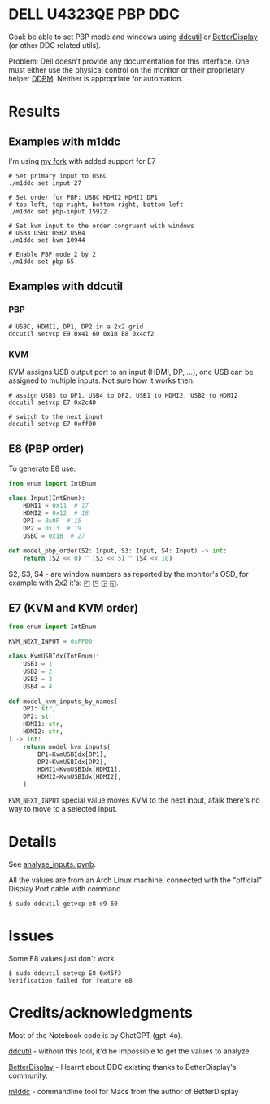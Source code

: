 # DELL U4323QE PBP DDC

Goal: be able to set PBP mode and windows using [ddcutil](https://www.ddcutil.com/) or [BetterDisplay](https://github.com/waydabber/BetterDisplay) (or other DDC related utils).

Problem: Dell doesn't provide any documentation for this interface. One must either use the physical control on the monitor or their proprietary helper [DDPM](https://www.dell.com/support/home/en-us/product-support/product/dell-display-peripheral-manager/drivers). Neither is appropriate for automation.

# Results

## Examples with m1ddc

I'm using [my fork](https://github.com/ekamil/m1ddc/pull/1/files) with added support for E7

```shell
# Set primary input to USBC
./m1ddc set input 27

# Set order for PBP: USBC HDMI2 HDMI1 DP1
# top left, top right, bottom right, bottom left
./m1ddc set pbp-input 15922

# Set kvm input to the order congruent with windows
# USB3 USB1 USB2 USB4
./m1ddc set kvm 10944

# Enable PBP mode 2 by 2
./m1ddc set pbp 65

```

## Examples with ddcutil
### PBP
```shell
# USBC, HDMI1, DP1, DP2 in a 2x2 grid
ddcutil setvcp E9 0x41 60 0x1B E8 0x4df2
```
### KVM
KVM assigns USB output port to an input (HDMI, DP, ...), one USB can be assigned to multiple inputs. Not sure how it works then.

```shell
# assign USB3 to DP1, USB4 to DP2, USB1 to HDMI2, USB2 to HDMI2
ddcutil setvcp E7 0x2c40
```

```shell
# switch to the next input
ddcutil setvcp E7 0xff00
```

## E8 (PBP order)

To generate E8 use:

```python
from enum import IntEnum

class Input(IntEnum):
    HDMI1 = 0x11  # 17
    HDMI2 = 0x12  # 18
    DP1 = 0x0F  # 15
    DP2 = 0x13  # 19
    USBC = 0x1B  # 27

def model_pbp_order(S2: Input, S3: Input, S4: Input) -> int:
    return (S2 << 0) ^ (S3 << 5) ^ (S4 << 10)

```

S2, S3, S4 - are window numbers as reported by the monitor's OSD, for example with 2x2 it's: ◰ ◳ ◲ ◱.

## E7 (KVM and KVM order)

```python
from enum import IntEnum

KVM_NEXT_INPUT = 0xFF00

class KvmUSBIdx(IntEnum):
    USB1 = 1
    USB2 = 2
    USB3 = 3
    USB4 = 4

def model_kvm_inputs_by_names(
    DP1: str,
    DP2: str,
    HDMI1: str,
    HDMI2: str,
) -> int:
    return model_kvm_inputs(
        DP1=KvmUSBIdx[DP1],
        DP2=KvmUSBIdx[DP2],
        HDMI1=KvmUSBIdx[HDMI1],
        HDMI2=KvmUSBIdx[HDMI2],
    )
```

`KVM_NEXT_INPUT` special value moves KVM to the next input, afaik there's no way to move to a selected input.

# Details

See [analyse_inputs.ipynb](analyse_inputs.ipynb).

All the values are from an Arch Linux machine, connected with the "official" Display Port cable with command

```shell
$ sudo ddcutil getvcp e8 e9 60
```

# Issues

Some E8 values just don't work.

```shell
$ sudo ddcutil setvcp E8 0x45f3
Verification failed for feature e8
```

# Credits/acknowledgments

Most of the Notebook code is by ChatGPT (gpt-4o).

[ddcutil](https://www.ddcutil.com/) - without this tool, it'd be impossible to get the values to analyze.

[BetterDisplay](https://github.com/waydabber/BetterDisplay) - I learnt about DDC existing thanks to BetterDisplay's community.

[m1ddc](https://github.com/waydabber/m1ddc) - commandline tool for Macs from the author of BetterDisplay
